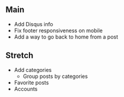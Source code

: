 ## Main
* Add Disqus info
* Fix footer responsiveness on mobile
* Add a way to go back to home from a post

## Stretch
* Add categories
  * Group posts by categories
* Favorite posts
* Accounts
